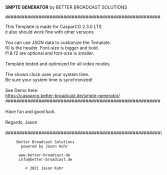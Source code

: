 **SMPTE GENERATOR**
by BETTER BROADCAST SOLUTIONS

########################################################

This Template is made for CasparCG 2.3.0 LTS\
it also should work fine with other versions\
\
You can use JSON data to customize the Template.\
f0 is the header. Font-size is bigger and bold.\
f1 & f2 are optional and font-size is smaller.\
\
Template tested and optimized for all video modes.\
\
The shown clock uses your system time.\
Be sure your system time is synchronized!\
\
See Demo here:\
https://casparcg.better-broadcast.de/smpte-generator/
\
########################################################\
\
Have fun and good luck.\
\
Regards, Jason\
\
########################################################\

	     Better Broadcast Solutions
	       powered by Jason Kuhr

	      www.better-broadcast.de
	      info@better-broadcast.de

	         © 2021 Jason Kuhr
